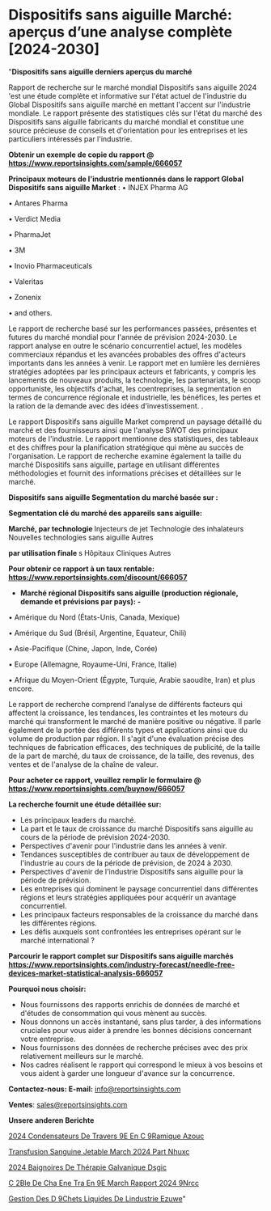 # Dispositifs sans aiguille Marché: aperçus d’une analyse complète [2024-2030]

"<strong>Dispositifs sans aiguille derniers aperçus du marché</strong>

Rapport de recherche sur le marché mondial Dispositifs sans aiguille 2024 'est une étude complète et informative sur l'état actuel de l'industrie du Global Dispositifs sans aiguille marché en mettant l'accent sur l'industrie mondiale. Le rapport présente des statistiques clés sur l'état du marché des Dispositifs sans aiguille fabricants du marché mondial et constitue une source précieuse de conseils et d'orientation pour les entreprises et les particuliers intéressés par l'industrie.

<strong>Obtenir un exemple de copie du rapport @ <a href=https://www.reportsinsights.com/sample/666057>https://www.reportsinsights.com/sample/666057</a></strong>

<strong>Principaux moteurs de l'industrie mentionnés dans le rapport Global Dispositifs sans aiguille Market</strong> :
• INJEX Pharma AG

• Antares Pharma

• Verdict Media

• PharmaJet

• 3M

• Inovio Pharmaceuticals

• Valeritas

• Zonenix

• and others.

Le rapport de recherche basé sur les performances passées, présentes et futures du marché mondial pour l'année de prévision 2024-2030. Le rapport analyse en outre le scénario concurrentiel actuel, les modèles commerciaux répandus et les avancées probables des offres d'acteurs importants dans les années à venir. Le rapport met en lumière les dernières stratégies adoptées par les principaux acteurs et fabricants, y compris les lancements de nouveaux produits, la technologie, les partenariats, le scoop opportuniste, les objectifs d'achat, les coentreprises, la segmentation en termes de concurrence régionale et industrielle, les bénéfices, les pertes et la ration de la demande avec des idées d'investissement. .

Le rapport Dispositifs sans aiguille Market comprend un paysage détaillé du marché et des fournisseurs ainsi que l'analyse SWOT des principaux moteurs de l'industrie. Le rapport mentionne des statistiques, des tableaux et des chiffres pour la planification stratégique qui mène au succès de l'organisation. Le rapport de recherche examine également la taille du marché Dispositifs sans aiguille, partage en utilisant différentes méthodologies et fournit des informations précises et détaillées sur le marché.

<strong>Dispositifs sans aiguille Segmentation du marché basée sur :</strong>

<strong> Segmentation clé du marché des appareils sans aiguille: </strong>

<strong> Marché, par technologie </strong>
Injecteurs de jet
Technologie des inhalateurs
Nouvelles technologies sans aiguille
Autres

<strong> par utilisation finale </strong> s
Hôpitaux
Cliniques
Autres

<strong>Pour obtenir ce rapport à un taux rentable: <a href=https://www.reportsinsights.com/discount/666057>https://www.reportsinsights.com/discount/666057</a></strong>
<ul>
  <li><strong>Marché régional Dispositifs sans aiguille (production régionale, demande et prévisions par pays): -</strong></li>
</ul>
• Amérique du Nord (États-Unis, Canada, Mexique)

• Amérique du Sud (Brésil, Argentine, Equateur, Chili)

• Asie-Pacifique (Chine, Japon, Inde, Corée)

• Europe (Allemagne, Royaume-Uni, France, Italie)

• Afrique du Moyen-Orient (Égypte, Turquie, Arabie saoudite, Iran) et plus encore.

Le rapport de recherche comprend l’analyse de différents facteurs qui affectent la croissance, les tendances, les contraintes et les moteurs du marché qui transforment le marché de manière positive ou négative. Il parle également de la portée des différents types et applications ainsi que du volume de production par région. Il s'agit d'une évaluation précise des techniques de fabrication efficaces, des techniques de publicité, de la taille de la part de marché, du taux de croissance, de la taille, des revenus, des ventes et de l'analyse de la chaîne de valeur.

<strong>Pour acheter ce rapport, veuillez remplir le formulaire @   <a href=https://www.reportsinsights.com/buynow/666057>https://www.reportsinsights.com/buynow/666057</a></strong>

<strong>La recherche fournit une étude détaillée sur:</strong>
<ul>
  <li>Les principaux leaders du marché.</li>
  <li>La part et le taux de croissance du marché Dispositifs sans aiguille au cours de la période de prévision 2024-2030.</li>
  <li>Perspectives d'avenir pour l'industrie dans les années à venir.</li>
  <li>Tendances susceptibles de contribuer au taux de développement de l'industrie au cours de la période de prévision, de 2024 à 2030.</li>
  <li>Perspectives d'avenir de l'industrie Dispositifs sans aiguille pour la période de prévision.</li>
  <li>Les entreprises qui dominent le paysage concurrentiel dans différentes régions et leurs stratégies appliquées pour acquérir un avantage concurrentiel.</li>
  <li>Les principaux facteurs responsables de la croissance du marché dans les différentes régions.</li>
  <li>Les défis auxquels sont confrontées les entreprises opérant sur le marché international ?</li>
</ul>

<strong>Parcourir le rapport complet sur Dispositifs sans aiguille marchés <a href=https://www.reportsinsights.com/industry-forecast/needle-free-devices-market-statistical-analysis-666057>https://www.reportsinsights.com/industry-forecast/needle-free-devices-market-statistical-analysis-666057</a></strong>

<strong>Pourquoi nous choisir:</strong>
<ul>
  <li>Nous fournissons des rapports enrichis de données de marché et d'études de consommation qui vous mènent au succès.</li>
  <li>Nous donnons un accès instantané, sans plus tarder, à des informations cruciales pour vous aider à prendre les bonnes décisions concernant votre entreprise.</li>
  <li>Nous fournissons des données de recherche précises avec des prix relativement meilleurs sur le marché.</li>
  <li>Nos cadres réalisent le rapport qui correspond le mieux à vos besoins et vous aident à garder une longueur d'avance sur la concurrence.</li>
</ul>
<strong>Contactez-nous:
</strong><strong>E-mail:</strong> <a href=mailto:info@reportsinsights.com>info@reportsinsights.com</a>

<strong>Ventes</strong>: <a href=mailto:sales@reportsinsights.com>sales@reportsinsights.com</a>

<strong>Unsere anderen Berichte</strong>

<a href=https://www.linkedin.com/pulse/2024-condensateurs-de-travers%C3%A9e-en-c%C3%A9ramique-azouc/>2024 Condensateurs De Travers 9E En C 9Ramique Azouc</a>

<a href=https://www.linkedin.com/pulse/transfusion-sanguine-jetable-march%C3%A9-2024-part-nhuxc/>Transfusion Sanguine Jetable March 2024 Part Nhuxc</a>

<a href=https://www.linkedin.com/pulse/2024-baignoires-de-thérapie-galvanique-dsgic/>2024 Baignoires De Thérapie Galvanique Dsgic</a>

<a href=https://www.linkedin.com/pulse/c%C3%A2ble-de-cha%C3%AEne-tra%C3%AEn%C3%A9e-march%C3%A9-rapport-2024-9nrcc/>C 2Ble De Cha Ene Tra En 9E March Rapport 2024 9Nrcc</a>

<a href=https://www.linkedin.com/pulse/gestion-des-d%C3%A9chets-liquides-de-lindustrie-ezuwe/>Gestion Des D 9Chets Liquides De Lindustrie Ezuwe</a>"
